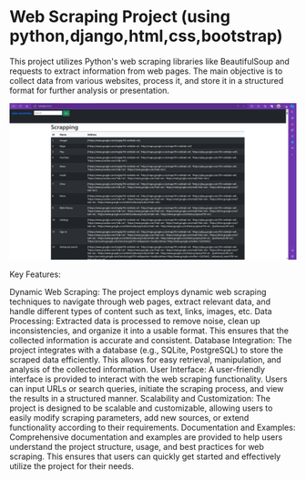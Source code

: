 # Web Scraping Project (using python,django,html,css,bootstrap)

This project utilizes Python's web scraping libraries like BeautifulSoup and requests to extract information from web pages. 
The main objective is to collect data from various websites, process it, and store it in a structured format for further analysis or presentation.

![screenshot](screenshot/scrap.png)

Key Features:

Dynamic Web Scraping: The project employs dynamic web scraping techniques to navigate through web pages, extract relevant data, 
and handle different types of content such as text, links, images, etc.
Data Processing: Extracted data is processed to remove noise, clean up inconsistencies, and organize it into a usable format.
This ensures that the collected information is accurate and consistent.
Database Integration: The project integrates with a database (e.g., SQLite, PostgreSQL) to store the scraped data efficiently. 
This allows for easy retrieval, manipulation, and analysis of the collected information.
User Interface: A user-friendly interface is provided to interact with the web scraping functionality. Users can input URLs 
or search queries, initiate the scraping process, and view the results in a structured manner.
Scalability and Customization: The project is designed to be scalable and customizable, allowing users to easily modify 
scraping parameters, add new sources, or extend functionality according to their requirements.
Documentation and Examples: Comprehensive documentation and examples are provided to help users understand the project
structure, usage, and best practices for web scraping. This ensures that users can quickly get started and effectively
utilize the project for their needs.
